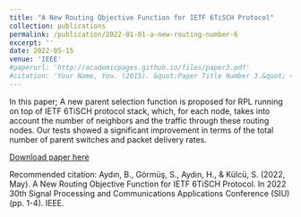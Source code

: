 ```yaml
---
title: "A New Routing Objective Function for IETF 6TiSCH Protocol"
collection: publications
permalink: /publication/2022-01-01-a-new-routing-number-6
excerpt: ''
date: 2022-05-15
venue: 'IEEE'
#paperurl: 'http://academicpages.github.io/files/paper3.pdf'
#citation: 'Your Name, You. (2015). &quot;Paper Title Number 3.&quot; <i>Journal 1</i>. 1(3).'
---
```

In this paper; A new parent selection function is proposed for RPL running on top of IETF 6TiSCH protocol stack, which, for each node, takes into account the number of neighbors and the traffic through these routing nodes. Our tests showed a significant improvement in terms of the total number of parent switches and packet delivery rates.

[Download paper here](https://ieeexplore.ieee.org/document/9864711)

Recommended citation: Aydın, B., Görmüş, S., Aydın, H., & Külcü, S. (2022, May). A New Routing Objective Function for IETF 6TiSCH Protocol. In 2022 30th Signal Processing and Communications Applications Conference (SIU) (pp. 1-4). IEEE.
